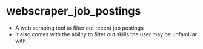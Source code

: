 # webscraper_job_postings
- A web scraping tool to filter out recent job postings
- It also comes with the ability to filter out skills the user may be unfamiliar with
